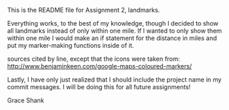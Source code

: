 This is the README file for Assignment 2, landmarks.

Everything works, to the best of my knowledge, though I decided to show all landmarks instead of only within one mile. If I wanted to only show them within one mile I would make an if statement for the distance in miles and put my marker-making functions inside of it.


sources cited by line, except that the icons were taken from: http://www.benjaminkeen.com/google-maps-coloured-markers/

Lastly, I have only just realized that I should include the project name in my commit messages. I will be doing this for all future assignments!


Grace Shank